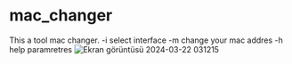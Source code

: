 # mac_changer
This a tool mac changer.
-i select interface
-m change your mac addres
-h help paramretres
![Ekran görüntüsü 2024-03-22 031215](https://github.com/azatdicle/mac_changer/assets/75863129/16a23f7b-0da0-4011-a29e-850592e1a9b2)

